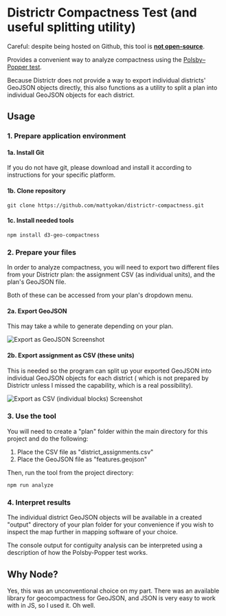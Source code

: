 # Districtr Compactness Test (and useful splitting utility)

Careful: despite being hosted on Github, this tool is [**not open-source**](https://github.com/mattyokan/districtr-compactness/blob/master/LICENSE.txt).

Provides a convenient way to analyze compactness using
the [Polsby–Popper test](https://en.wikipedia.org/wiki/Polsby–Popper_test).

Because Districtr does not provide a way to export individual districts' GeoJSON objects directly, this also functions
as a utility to split a plan into individual GeoJSON objects for each district.

## Usage

### 1. Prepare application environment

#### 1a. Install Git

If you do not have git, please download and install it according to instructions for your specific platform.

#### 1b. Clone repository

```
git clone https://github.com/mattyokan/districtr-compactness.git
```

#### 1c. Install needed tools

```
npm install d3-geo-compactness
```

### 2. Prepare your files

In order to analyze compactness, you will need to export two different files from your Districtr plan: the assignment
CSV (as individual units), and the plan's GeoJSON file.

Both of these can be accessed from your plan's dropdown menu.

#### 2a. Export GeoJSON

This may take a while to generate depending on your plan.

![Export as GeoJSON Screenshot](https://i.imgur.com/XQfe1dZ.png)

#### 2b. Export assignment as CSV (these units)

This is needed so the program can split up your exported GeoJSON into individual GeoJSON objects for each district (
which is not prepared by Districtr unless I missed the capability, which is a real possibility).

![Export as CSV (individual blocks) Screenshot](https://i.imgur.com/1x9Tofk.png)

### 3. Use the tool

You will need to create a "plan" folder within the main directory for this project and do the following:

1. Place the CSV file as "district_assignments.csv"
2. Place the GeoJSON file as "features.geojson"

Then, run the tool from the project directory:

```
npm run analyze
```

### 4. Interpret results

The individual district GeoJSON objects will be available in a created "output" directory of your plan folder for your
convenience if you wish to inspect the map further in mapping software of your choice.

The console output for contiguity analysis can be interpreted using a description of how the Polsby-Popper test works.


## Why Node?

Yes, this was an unconventional choice on my part. There was an available library for geocompactness for GeoJSON, and JSON is very easy to work with in JS, so I used it. Oh well.
